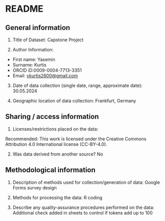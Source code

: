 # README

## General information

1.  Title of Dataset: Capstone Project 

2.  Author Information: 

- First name: Yasemin
- Surname: Kurtis
- ORCID iD:0009-0004-7713-3351
- Email: ykurtis2600@gmail.com

3.  Date of data collection (single date, range, approximate date): 30.05.2024

4.  Geographic location of data collection: Frankfurt, Germany

## Sharing / access information

1.  Licenses/restrictions placed on the data:  

Recommended: This work is licensed under the Creative Commons Attribution 4.0 International license (CC-BY-4.0).

2.  Was data derived from another source? No

## Methodological information

1.  Description of methods used for collection/generation of data: Google Forms survey design

2.  Methods for processing the data: R coding

3.  Describe any quality-assurance procedures performed on the data: Additional check added in sheets to control if tokens add up to 100


